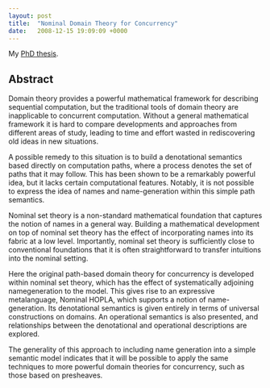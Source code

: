 ```yaml
---
layout: post
title:  "Nominal Domain Theory for Concurrency"
date:   2008-12-15 19:09:09 +0000
---
```


My [PhD thesis](https://www.cl.cam.ac.uk/techreports/UCAM-CL-TR-751.pdf).

## Abstract

Domain theory provides a powerful mathematical framework for describing
sequential computation, but the traditional tools of domain theory are
inapplicable to concurrent computation. Without a general mathematical
framework it is hard to compare developments and approaches from different
areas of study, leading to time and effort wasted in rediscovering old ideas in
new situations.

A possible remedy to this situation is to build a denotational semantics based
directly on computation paths, where a process denotes the set of paths that it
may follow. This has been shown to be a remarkably powerful idea, but it lacks
certain computational features. Notably, it is not possible to express the idea
of names and name-generation within this simple path semantics.

Nominal set theory is a non-standard mathematical foundation that captures the
notion of names in a general way. Building a mathematical development on top of
nominal set theory has the effect of incorporating names into its fabric at a
low level. Importantly, nominal set theory is sufficiently close to
conventional foundations that it is often straightforward to transfer
intuitions into the nominal setting.

Here the original path-based domain theory for concurrency is developed within
nominal set theory, which has the effect of systematically adjoining
namegeneration to the model. This gives rise to an expressive metalanguage,
Nominal HOPLA, which supports a notion of name-generation. Its denotational
semantics is given entirely in terms of universal constructions on domains. An
operational semantics is also presented, and relationships between the
denotational and operational descriptions are explored.

The generality of this approach to including name generation into a simple
semantic model indicates that it will be possible to apply the same techniques
to more powerful domain theories for concurrency, such as those based on
presheaves.
